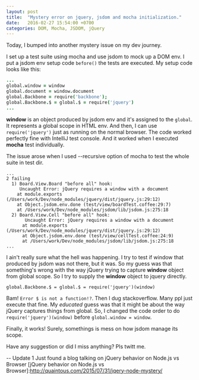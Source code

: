 ```yaml
---
layout: post
title:  "Mystery error on jquery, jsdom and mocha initialization."
date:   2016-02-27 15:54:00 +0700
categories: DOM, Mocha, JSDOM, jQuery 
---
```


Today, I bumped into another mystery issue on my dev journey.

I set up a test suite using mocha and use jsdom to mock up a DOM env.
I put a jsdom env setup code `before()` the tests are executed. 
My setup code looks like this:

```coffeescript
...
global.window = window
global.document = window.document
global.Backbone = require('backbone');
global.Backbone.$ = global.$ = require('jquery')
...
```

**window** is an object produced by jsdom env and it's assigned to the `global`.
It represents a global scope in HTML env. And then, I can use `require('jquery')` just as
running on the normal browser. The code worked perfectly fine with IntelliJ test console.
And it worked when I executed **mocha** test individually.

The issue arose when I used --recursive option of mocha to test the whole suite in test dir.

```
...
2 failing
  1) Board.View.Board "before all" hook:
     Uncaught Error: jQuery requires a window with a document
    at module.exports (/Users/work/Dev/node_modules/jquery/dist/jquery.js:29:12)
    at Object.jsdom.env.done (test/view/boardTest.coffee:29:7)
    at /Users/work/Dev/node_modules/jsdom/lib/jsdom.js:275:18
  2) Board.View.Cell "before all" hook:
       Uncaught Error: jQuery requires a window with a document
      at module.exports (/Users/work/Dev/node_modules/jquery/dist/jquery.js:29:12)
      at Object.jsdom.env.done (test/view/cellTest.coffee:24:9)
      at /Users/work/Dev/node_modules/jsdom/lib/jsdom.js:275:18
...
```

I ain't really sure what the hell was happening. I try to test if window
that produced by jsdom was not there, but it was. So my guess was that something's
wrong with the way jQuery trying to capture **window** object from global scope.
So I try to supply the **window** object to jquery directly.

`global.Backbone.$ = global.$ = require('jquery')(window)`

Bam! `Error $ is not a function!?`. Then I dug stackoverflow. Many ppl just 
execute that fine. My *educated* guess was that it might be about the way jQuery captures things from global.
So, I changed the code order to do `require('jquery')(window)` before `global.window = window`.

Finally, it works! Surely, somethings is mess on how jsdom manage its scope.

Have any suggestion or did I miss anything? Pls twitt me.

-- Update 1
Just found a blog talking on jQuery behavior on Node.js vs Browser
[jQuery behavior on Node.js vs Browser]:http://quaintous.com/2015/07/31/jqery-node-mystery/